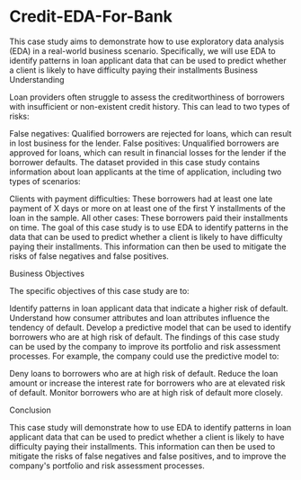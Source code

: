 # Credit-EDA-For-Bank
This case study aims to demonstrate how to use exploratory data analysis (EDA) in a real-world business scenario. Specifically, we will use EDA to identify patterns in loan applicant data that can be used to predict whether a client is likely to have difficulty paying their installments
Business Understanding

Loan providers often struggle to assess the creditworthiness of borrowers with insufficient or non-existent credit history. This can lead to two types of risks:

False negatives: Qualified borrowers are rejected for loans, which can result in lost business for the lender.
False positives: Unqualified borrowers are approved for loans, which can result in financial losses for the lender if the borrower defaults.
The dataset provided in this case study contains information about loan applicants at the time of application, including two types of scenarios:

Clients with payment difficulties: These borrowers had at least one late payment of X days or more on at least one of the first Y installments of the loan in the sample.
All other cases: These borrowers paid their installments on time.
The goal of this case study is to use EDA to identify patterns in the data that can be used to predict whether a client is likely to have difficulty paying their installments. This information can then be used to mitigate the risks of false negatives and false positives.

Business Objectives

The specific objectives of this case study are to:

Identify patterns in loan applicant data that indicate a higher risk of default.
Understand how consumer attributes and loan attributes influence the tendency of default.
Develop a predictive model that can be used to identify borrowers who are at high risk of default.
The findings of this case study can be used by the company to improve its portfolio and risk assessment processes. For example, the company could use the predictive model to:

Deny loans to borrowers who are at high risk of default.
Reduce the loan amount or increase the interest rate for borrowers who are at elevated risk of default.
Monitor borrowers who are at high risk of default more closely.

Conclusion

This case study will demonstrate how to use EDA to identify patterns in loan applicant data that can be used to predict whether a client is likely to have difficulty paying their installments. This information can then be used to mitigate the risks of false negatives and false positives, and to improve the company's portfolio and risk assessment processes.
